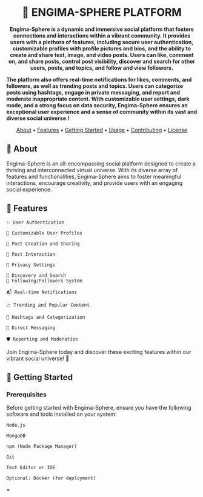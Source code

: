 <h1 align="center">🚀 ENGIMA-SPHERE PLATFORM</h1>

<p align="center">
  <strong>Engima-Sphere is a dynamic and immersive social platform that fosters connections and interactions within a vibrant community. It provides users with a plethora of features, including secure user authentication, customizable profiles with profile pictures and bios, and the ability to create and share text, image, and video posts. Users can like, comment on, and share posts, control post visibility, discover and search for other users, posts, and topics, and follow and view followers.

The platform also offers real-time notifications for likes, comments, and followers, as well as trending posts and topics. Users can categorize posts using hashtags, engage in private messaging, and report and moderate inappropriate content. With customizable user settings, dark mode, and a strong focus on data security, Engima-Sphere ensures an exceptional user experience and a sense of community within its vast and diverse social universe.!</strong>
</p>

<p align="center">
  <a href="#about">About</a> •
  <a href="#features">Features</a> •
  <a href="#getting-started">Getting Started</a> •
  <a href="#usage">Usage</a> •
  <a href="#contributing">Contributing</a> •
  <a href="#license">License</a>
</p>

## 📝 About

Engima-Sphere is an all-encompassing social platform designed to create a thriving and interconnected virtual universe. With its diverse array of features and functionalities, Engima-Sphere aims to foster meaningful interactions, encourage creativity, and provide users with an engaging social experience.


## 🚀 Features
    ✨ User Authentication

    🌟 Customizable User Profiles

    🎉 Post Creation and Sharing

    🌈 Post Interaction

    🌌 Privacy Settings

    💫 Discovery and Search
    🚀 Following/Followers System

    📬 Real-time Notifications

    📈 Trending and Popular Content

    🔖 Hashtags and Categorization

    💌 Direct Messaging

    🛡️ Reporting and Moderation

Join Engima-Sphere today and discover these exciting features within our vibrant social universe! 🚀

## 🏁 Getting Started

### Prerequisites

Before getting started with Engima-Sphere, ensure you have the following software and tools installed on your system:

    Node.js

    MongoDB

    npm (Node Package Manager)

    Git

    Text Editor or IDE

    Optional: Docker (for deployment)





=
